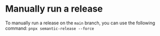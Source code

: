 # Manually run a release

To manually run a release on the `main` branch, you can use the following command:
`pnpx semantic-release --force`
